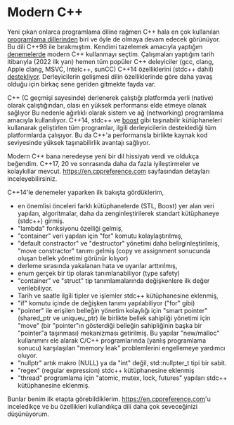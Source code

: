 # Modern C++

Yeni çıkan onlarca programlama diline rağmen C++ hala en çok kullanılan [programlama dillerinden](https://spectrum.ieee.org/top-programming-languages-2021) biri ve öyle de olmaya devam edecek görünüyor. Bu dili C++98 ile bırakmıştım. Kendimi tazelemek amacıyla yaptığım [denemelerde](https://github.com/tufanoruk/Notlar/blob/master/KodlamaPratiği.md) modern C++ kullanmayı seçtim. Çalışmaları yaptığım tarih itibarıyla (2022 ilk yarı) hemen tüm popüler C++ deleyiciler (gcc, clang, Apple clang, MSVC, Intelc++, sunCC) C++14 özelliklerini (stdc++ dahil) [destekliyor](https://en.cppreference.com/w/cpp/compiler_support). Derleyicilerin gelişmesi dilin özelliklerinde göre daha yavaş olduğu için birkaç sene geriden gitmekte fayda var. 

C++ (C geçmişi sayesinde) derlenerek çalıştığı platformda yerli (native) olarak çalıştığından, olası en yüksek performansı elde etmeye olanak sağlıyor Bu nedenle ağırlıklı olarak sistem ve ağ (networking) programlama amacıyla kullanılıyor. C++14, stdc++ ve [boost](https://www.boost.org) gibi taşınabilir kütüphaneleri kullanarak geliştirlen tüm programlar, ilgili derleyicilerin desteklediği tüm platformlarda çalışıyor. Bu da C++'a performansla birlikte kaynak kod seviyesinde yüksek taşınabilirlik avantajı sağlıyor.

Modern C++ bana neredeyse yeni bir dil hissiyatı verdi ve oldukça beğendim. C++17, 20 ve sonrasında daha da fazla iyileştirmeler ve kolaykıllar mevcut. <https://en.cppreference.com> sayfasından detayları inceleyebilirsiniz.

C++14'le denemeler yaparken ilk bakışta gördüklerim,

* en önemlisi önceleri farklı kütüphanelerde (STL, Boost) yer alan veri yapıları, algoritmalar, daha da zenginleştirilerek standart kütüphaneye (stdc++) girmiş. 
* "lambda" fonksiyonu özelliği gelmiş,
* "container" veri yapıları için "for" komutu kolaylaştırılmış, 
* "default constractor" ve "destructor" yönetimi  daha belirginleştirilmiş, "move constractor" tanımı gelmiş (copy ve assignment sonucunda oluşan bellek yönetimi görünür kılıyor)
* derleme sırasında yakalanan hata ve uyarılar arttırılmış, 
* enum gerçek bir tip olarak tanımlanabiliyor (type safety)
* "container" ve "struct" tip tanımlamalarında değişkenlere ilk değer verilebiliyor.
* Tarih ve saatle ilgili tipler ve işlemler stdc++ kütüphanesine eklenmiş,
* "if" komutu içinde de değişken tanımı yapılabiliyor ("for" gibi)
* "pointer" ile erişilen belleğin yönetim kolaylığı için "smart pointer" (shared_ptr ve uniqueu_ptr) ile birlikte bellek sahipliği yönetimi için "move" (bir "pointer"ın gösterdiği belleğin sahipliğinin başka bir "pointer"a taşınması) mekanizması getirilmiş. Bu yapılar "new/malloc" kullanımını ele alarak C/C++ programlarında (yanlış programlama sonucu) karşılaşılan "memory leak" problemlerini engellemeye yardımcı oluyor.
* "nullptr" artık makro (NULL) ya da "int" değil, std::nullpter_t tipi bir sabit.
* "regex" (regular expression) stdc++ kütüphanesine eklenmiş
* "thread" programlama için "atomic, mutex, lock, futures" yapıları stdc++ kütüphanesine eklenmiş.

Bunlar benim ilk etapta görebildiklerim. <https://en.cppreference.com>'u inceledikçe ve bu özellikleri kullandıkça dili daha çok seveceğinizi düşünüyorum.
